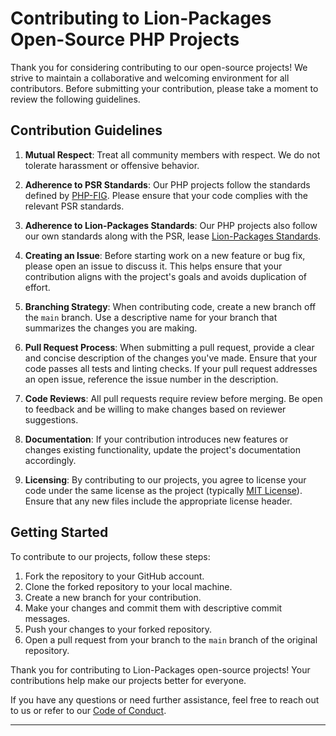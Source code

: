 
# Contributing to Lion-Packages Open-Source PHP Projects

Thank you for considering contributing to our open-source projects! We strive to maintain a collaborative and welcoming environment for all contributors. Before submitting your contribution, please take a moment to review the following guidelines.

## Contribution Guidelines

1. **Mutual Respect**: Treat all community members with respect. We do not tolerate harassment or offensive behavior.

2. **Adherence to PSR Standards**: Our PHP projects follow the standards defined by [PHP-FIG](https://www.php-fig.org/). Please ensure that your code complies with the relevant PSR standards.

3. **Adherence to Lion-Packages Standards**: Our PHP projects also follow our own standards along with the PSR, lease [Lion-Packages Standards](https://lion-packages.vercel.app/standards).

3. **Creating an Issue**: Before starting work on a new feature or bug fix, please open an issue to discuss it. This helps ensure that your contribution aligns with the project's goals and avoids duplication of effort.

4. **Branching Strategy**: When contributing code, create a new branch off the `main` branch. Use a descriptive name for your branch that summarizes the changes you are making.

5. **Pull Request Process**: When submitting a pull request, provide a clear and concise description of the changes you've made. Ensure that your code passes all tests and linting checks. If your pull request addresses an open issue, reference the issue number in the description.

6. **Code Reviews**: All pull requests require review before merging. Be open to feedback and be willing to make changes based on reviewer suggestions.

7. **Documentation**: If your contribution introduces new features or changes existing functionality, update the project's documentation accordingly.

8. **Licensing**: By contributing to our projects, you agree to license your code under the same license as the project (typically [MIT License](https://opensource.org/licenses/MIT)). Ensure that any new files include the appropriate license header.

## Getting Started

To contribute to our projects, follow these steps:

1. Fork the repository to your GitHub account.
2. Clone the forked repository to your local machine.
3. Create a new branch for your contribution.
4. Make your changes and commit them with descriptive commit messages.
5. Push your changes to your forked repository.
6. Open a pull request from your branch to the `main` branch of the original repository.

Thank you for contributing to Lion-Packages open-source projects! Your contributions help make our projects better for everyone.

If you have any questions or need further assistance, feel free to reach out to us or refer to our [Code of Conduct](CODE_OF_CONDUCT.md).

---